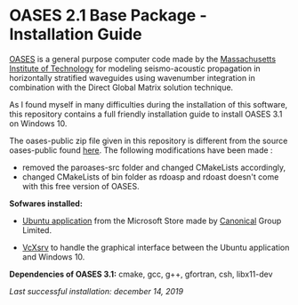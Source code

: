 # OASES 2.1 Base Package - Installation Guide

[OASES](https://tlo.mit.edu/technologies/oases-software-modeling-seismo-acoustic-propagation-horizontally-stratified-waveguides) is a general purpose computer code made by the [Massachusetts Institute of Technology](http://www.mit.edu/) for modeling seismo-acoustic propagation in horizontally stratified waveguides using wavenumber integration in combination with the Direct Global Matrix solution technique.

As I found myself in many difficulties during the installation of this software, this repository contains a full friendly installation guide to install OASES 3.1 on Windows 10.

The oases-public zip file given in this repository is different from the source oases-public found [here](http://lamss.mit.edu/lamss/tars/oases-public.tgz). 
The following modifications have been made : 
* removed the paroases-src folder and changed CMakeLists accordingly,
* changed CMakeLists of bin folder as rdoasp and rdoast doesn't come with this free version of OASES. 

**Sofwares installed:**
* [Ubuntu application](https://www.microsoft.com/en-us/p/ubuntu/9nblggh4msv6?activetab=pivot:overviewtab) from the Microsoft Store made by [Canonical](https://canonical.com/) Group Limited.

* [VcXsrv](https://sourceforge.net/projects/vcxsrv/) to handle the graphical interface between the Ubuntu application and Windows 10.

**Dependencies of OASES 3.1:** 
cmake, gcc, g++, gfortran, csh, libx11-dev

_Last successful installation: december 14, 2019_

